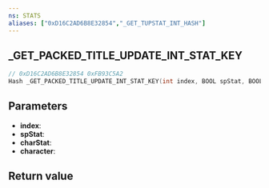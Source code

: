 ```yaml
---
ns: STATS
aliases: ["0xD16C2AD6B8E32854","_GET_TUPSTAT_INT_HASH"]
---
```

## _GET_PACKED_TITLE_UPDATE_INT_STAT_KEY

```c
// 0xD16C2AD6B8E32854 0xFB93C5A2
Hash _GET_PACKED_TITLE_UPDATE_INT_STAT_KEY(int index, BOOL spStat, BOOL charStat, int character);
```


## Parameters
* **index**: 
* **spStat**: 
* **charStat**: 
* **character**: 

## Return value
